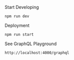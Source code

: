Start Developing
```
npm run dev
```

Deployment
```
npm run start
```

See GraphQL Playground
```
http://localhost:4000/graphql
```
